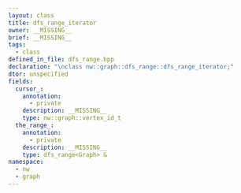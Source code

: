 ```yaml
---
layout: class
title: dfs_range_iterator
owner: __MISSING__
brief: __MISSING__
tags:
  - class
defined_in_file: dfs_range.hpp
declaration: "\nclass nw::graph::dfs_range::dfs_range_iterator;"
dtor: unspecified
fields:
  cursor_:
    annotation:
      - private
    description: __MISSING__
    type: nw::graph::vertex_id_t
  the_range_:
    annotation:
      - private
    description: __MISSING__
    type: dfs_range<Graph> &
namespace:
  - nw
  - graph
---
```


```{index}  dfs_range_iterator
```

